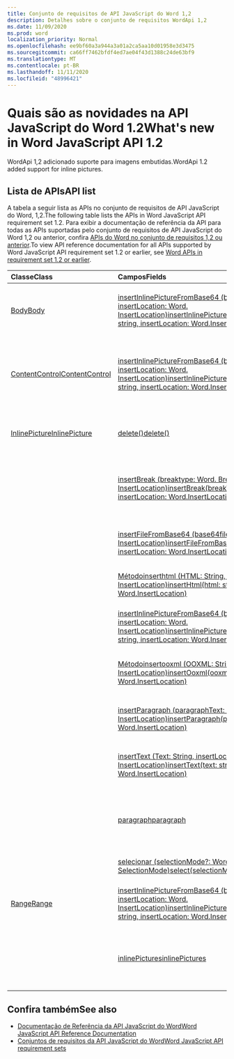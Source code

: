 ```yaml
---
title: Conjunto de requisitos de API JavaScript do Word 1,2
description: Detalhes sobre o conjunto de requisitos WordApi 1,2
ms.date: 11/09/2020
ms.prod: word
localization_priority: Normal
ms.openlocfilehash: ee9bf60a3a944a3a01a2ca5aa10d01958e3d3475
ms.sourcegitcommit: ca66ff7462bfdf4ed7ae04f43d1388c24de63bf9
ms.translationtype: MT
ms.contentlocale: pt-BR
ms.lasthandoff: 11/11/2020
ms.locfileid: "48996421"
---
```

# <a name="whats-new-in-word-javascript-api-12"></a><span data-ttu-id="3ae6c-103">Quais são as novidades na API JavaScript do Word 1.2</span><span class="sxs-lookup"><span data-stu-id="3ae6c-103">What's new in Word JavaScript API 1.2</span></span>

<span data-ttu-id="3ae6c-104">WordApi 1,2 adicionado suporte para imagens embutidas.</span><span class="sxs-lookup"><span data-stu-id="3ae6c-104">WordApi 1.2 added support for inline pictures.</span></span>

## <a name="api-list"></a><span data-ttu-id="3ae6c-105">Lista de APIs</span><span class="sxs-lookup"><span data-stu-id="3ae6c-105">API list</span></span>

<span data-ttu-id="3ae6c-106">A tabela a seguir lista as APIs no conjunto de requisitos de API JavaScript do Word, 1,2.</span><span class="sxs-lookup"><span data-stu-id="3ae6c-106">The following table lists the APIs in Word JavaScript API requirement set 1.2.</span></span> <span data-ttu-id="3ae6c-107">Para exibir a documentação de referência da API para todas as APIs suportadas pelo conjunto de requisitos de API JavaScript do Word 1,2 ou anterior, confira [APIs do Word no conjunto de requisitos 1,2 ou anterior](/javascript/api/word?view=word-js-1.2&preserve-view=true).</span><span class="sxs-lookup"><span data-stu-id="3ae6c-107">To view API reference documentation for all APIs supported by Word JavaScript API requirement set 1.2 or earlier, see [Word APIs in requirement set 1.2 or earlier](/javascript/api/word?view=word-js-1.2&preserve-view=true).</span></span>

| <span data-ttu-id="3ae6c-108">Classe</span><span class="sxs-lookup"><span data-stu-id="3ae6c-108">Class</span></span> | <span data-ttu-id="3ae6c-109">Campos</span><span class="sxs-lookup"><span data-stu-id="3ae6c-109">Fields</span></span> | <span data-ttu-id="3ae6c-110">Descrição</span><span class="sxs-lookup"><span data-stu-id="3ae6c-110">Description</span></span> |
|:---|:---|:---|
|[<span data-ttu-id="3ae6c-111">Body</span><span class="sxs-lookup"><span data-stu-id="3ae6c-111">Body</span></span>](/javascript/api/word/word.body)|[<span data-ttu-id="3ae6c-112">insertInlinePictureFromBase64 (base64EncodedImage: String, insertLocation: Word. InsertLocation)</span><span class="sxs-lookup"><span data-stu-id="3ae6c-112">insertInlinePictureFromBase64(base64EncodedImage: string, insertLocation: Word.InsertLocation)</span></span>](/javascript/api/word/word.body#insertinlinepicturefrombase64-base64encodedimage--insertlocation-)|<span data-ttu-id="3ae6c-113">Insere uma imagem no corpo, no local especificado.</span><span class="sxs-lookup"><span data-stu-id="3ae6c-113">Inserts a picture into the body at the specified location.</span></span>|
|[<span data-ttu-id="3ae6c-114">ContentControl</span><span class="sxs-lookup"><span data-stu-id="3ae6c-114">ContentControl</span></span>](/javascript/api/word/word.contentcontrol)|[<span data-ttu-id="3ae6c-115">insertInlinePictureFromBase64 (base64EncodedImage: String, insertLocation: Word. InsertLocation)</span><span class="sxs-lookup"><span data-stu-id="3ae6c-115">insertInlinePictureFromBase64(base64EncodedImage: string, insertLocation: Word.InsertLocation)</span></span>](/javascript/api/word/word.contentcontrol#insertinlinepicturefrombase64-base64encodedimage--insertlocation-)|<span data-ttu-id="3ae6c-116">Insere uma imagem embutida no local especificado dentro do controle de conteúdo.</span><span class="sxs-lookup"><span data-stu-id="3ae6c-116">Inserts an inline picture into the content control at the specified location.</span></span>|
|[<span data-ttu-id="3ae6c-117">InlinePicture</span><span class="sxs-lookup"><span data-stu-id="3ae6c-117">InlinePicture</span></span>](/javascript/api/word/word.inlinepicture)|[<span data-ttu-id="3ae6c-118">delete()</span><span class="sxs-lookup"><span data-stu-id="3ae6c-118">delete()</span></span>](/javascript/api/word/word.inlinepicture#delete--)|<span data-ttu-id="3ae6c-119">Exclui a imagem embutida do documento.</span><span class="sxs-lookup"><span data-stu-id="3ae6c-119">Deletes the inline picture from the document.</span></span>|
||[<span data-ttu-id="3ae6c-120">insertBreak (breaktype: Word. Breaktype, insertLocation: Word. InsertLocation)</span><span class="sxs-lookup"><span data-stu-id="3ae6c-120">insertBreak(breakType: Word.BreakType, insertLocation: Word.InsertLocation)</span></span>](/javascript/api/word/word.inlinepicture#insertbreak-breaktype--insertlocation-)|<span data-ttu-id="3ae6c-121">Insere uma quebra no local especificado no documento principal.</span><span class="sxs-lookup"><span data-stu-id="3ae6c-121">Inserts a break at the specified location in the main document.</span></span>|
||[<span data-ttu-id="3ae6c-122">insertFileFromBase64 (base64file: String, insertLocation: Word. InsertLocation)</span><span class="sxs-lookup"><span data-stu-id="3ae6c-122">insertFileFromBase64(base64File: string, insertLocation: Word.InsertLocation)</span></span>](/javascript/api/word/word.inlinepicture#insertfilefrombase64-base64file--insertlocation-)|<span data-ttu-id="3ae6c-123">Insere um documento no local especificado.</span><span class="sxs-lookup"><span data-stu-id="3ae6c-123">Inserts a document at the specified location.</span></span>|
||[<span data-ttu-id="3ae6c-124">Métodoinserthtml (HTML: String, insertLocation: Word. InsertLocation)</span><span class="sxs-lookup"><span data-stu-id="3ae6c-124">insertHtml(html: string, insertLocation: Word.InsertLocation)</span></span>](/javascript/api/word/word.inlinepicture#inserthtml-html--insertlocation-)|<span data-ttu-id="3ae6c-125">Insere HTML no local especificado.</span><span class="sxs-lookup"><span data-stu-id="3ae6c-125">Inserts HTML at the specified location.</span></span>|
||[<span data-ttu-id="3ae6c-126">insertInlinePictureFromBase64 (base64EncodedImage: String, insertLocation: Word. InsertLocation)</span><span class="sxs-lookup"><span data-stu-id="3ae6c-126">insertInlinePictureFromBase64(base64EncodedImage: string, insertLocation: Word.InsertLocation)</span></span>](/javascript/api/word/word.inlinepicture#insertinlinepicturefrombase64-base64encodedimage--insertlocation-)|<span data-ttu-id="3ae6c-127">Insere uma imagem embutida no local especificado.</span><span class="sxs-lookup"><span data-stu-id="3ae6c-127">Inserts an inline picture at the specified location.</span></span>|
||[<span data-ttu-id="3ae6c-128">Métodoinsertooxml (OOXML: String, insertLocation: Word. InsertLocation)</span><span class="sxs-lookup"><span data-stu-id="3ae6c-128">insertOoxml(ooxml: string, insertLocation: Word.InsertLocation)</span></span>](/javascript/api/word/word.inlinepicture#insertooxml-ooxml--insertlocation-)|<span data-ttu-id="3ae6c-129">Insere um formato OOXML no local especificado.</span><span class="sxs-lookup"><span data-stu-id="3ae6c-129">Inserts OOXML at the specified location.</span></span>|
||[<span data-ttu-id="3ae6c-130">insertParagraph (paragraphText: String, insertLocation: Word. InsertLocation)</span><span class="sxs-lookup"><span data-stu-id="3ae6c-130">insertParagraph(paragraphText: string, insertLocation: Word.InsertLocation)</span></span>](/javascript/api/word/word.inlinepicture#insertparagraph-paragraphtext--insertlocation-)|<span data-ttu-id="3ae6c-131">Insere um parágrafo no local especificado.</span><span class="sxs-lookup"><span data-stu-id="3ae6c-131">Inserts a paragraph at the specified location.</span></span>|
||[<span data-ttu-id="3ae6c-132">insertText (Text: String, insertLocation: Word. InsertLocation)</span><span class="sxs-lookup"><span data-stu-id="3ae6c-132">insertText(text: string, insertLocation: Word.InsertLocation)</span></span>](/javascript/api/word/word.inlinepicture#inserttext-text--insertlocation-)|<span data-ttu-id="3ae6c-133">Insere um texto no local especificado.</span><span class="sxs-lookup"><span data-stu-id="3ae6c-133">Inserts text at the specified location.</span></span>|
||[<span data-ttu-id="3ae6c-134">paragraph</span><span class="sxs-lookup"><span data-stu-id="3ae6c-134">paragraph</span></span>](/javascript/api/word/word.inlinepicture#paragraph)|<span data-ttu-id="3ae6c-135">Obtém o parágrafo pai que inclui a imagem embutida.</span><span class="sxs-lookup"><span data-stu-id="3ae6c-135">Gets the parent paragraph that contains the inline image.</span></span>|
||[<span data-ttu-id="3ae6c-136">selecionar (selectionMode?: Word. SelectionMode)</span><span class="sxs-lookup"><span data-stu-id="3ae6c-136">select(selectionMode?: Word.SelectionMode)</span></span>](/javascript/api/word/word.inlinepicture#select-selectionmode-)|<span data-ttu-id="3ae6c-137">Seleciona a imagem embutida.</span><span class="sxs-lookup"><span data-stu-id="3ae6c-137">Selects the inline picture.</span></span>|
|[<span data-ttu-id="3ae6c-138">Range</span><span class="sxs-lookup"><span data-stu-id="3ae6c-138">Range</span></span>](/javascript/api/word/word.range)|[<span data-ttu-id="3ae6c-139">insertInlinePictureFromBase64 (base64EncodedImage: String, insertLocation: Word. InsertLocation)</span><span class="sxs-lookup"><span data-stu-id="3ae6c-139">insertInlinePictureFromBase64(base64EncodedImage: string, insertLocation: Word.InsertLocation)</span></span>](/javascript/api/word/word.range#insertinlinepicturefrombase64-base64encodedimage--insertlocation-)|<span data-ttu-id="3ae6c-140">Insere uma imagem no local especificado.</span><span class="sxs-lookup"><span data-stu-id="3ae6c-140">Inserts a picture at the specified location.</span></span>|
||[<span data-ttu-id="3ae6c-141">inlinePictures</span><span class="sxs-lookup"><span data-stu-id="3ae6c-141">inlinePictures</span></span>](/javascript/api/word/word.range#inlinepictures)|<span data-ttu-id="3ae6c-142">Obtém a coleção de objetos de imagem embutida presentes no intervalo.</span><span class="sxs-lookup"><span data-stu-id="3ae6c-142">Gets the collection of inline picture objects in the range.</span></span>|

## <a name="see-also"></a><span data-ttu-id="3ae6c-143">Confira também</span><span class="sxs-lookup"><span data-stu-id="3ae6c-143">See also</span></span>

- [<span data-ttu-id="3ae6c-144">Documentação de Referência da API JavaScript do Word</span><span class="sxs-lookup"><span data-stu-id="3ae6c-144">Word JavaScript API Reference Documentation</span></span>](/javascript/api/word)
- [<span data-ttu-id="3ae6c-145">Conjuntos de requisitos da API JavaScript do Word</span><span class="sxs-lookup"><span data-stu-id="3ae6c-145">Word JavaScript API requirement sets</span></span>](word-api-requirement-sets.md)
